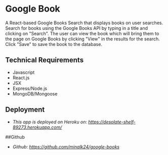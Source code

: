 # Google Book

A React-based Google Books Search that displays books on user searches. 
Search for books using the Google Books API by typing in a title and clicking on "Search".
The user can view the book which will bring them to the page on Google Books by clicking "View" in the results for the search.
Click "Save" to save the book to the database.

## Technical Requirements
* Javascript
* React.js
* JSX
* Express/Node.js
* MongoDB/Mongoose

## Deployment
* *This app is deployed on Heroku on: https://desolate-shelf-89273.herokuapp.com/*

##Github
*  *Github: https://github.com/minalk24/google-books*